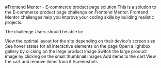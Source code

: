 #Frontend Mentor - E-commerce product page solution
This is a solution to the E-commerce product page challenge on Frontend Mentor. Frontend Mentor challenges help you improve your coding skills by building realistic projects.

The challenge
Users should be able to:

View the optimal layout for the site depending on their device's screen size
See hover states for all interactive elements on the page
Open a lightbox gallery by clicking on the large product image
Switch the large product image by clicking on the small thumbnail images
Add items to the cart
View the cart and remove items from it
Screenshots
